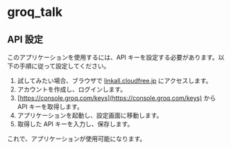 # groq_talk

## API 設定

このアプリケーションを使用するには、API キーを設定する必要があります。以下の手順に従って設定してください。

1. 試してみたい場合、ブラウザで [linkall.cloudfree.jp](https://linkall.cloudfree.jp/) にアクセスします。
2. アカウントを作成し、ログインします。
3. [https://console.groq.com/keys](https://console.groq.com/keys) から API キーを取得します。
4. アプリケーションを起動し、設定画面に移動します。
5. 取得した API キーを入力し、保存します。

これで、アプリケーションが使用可能になります。
